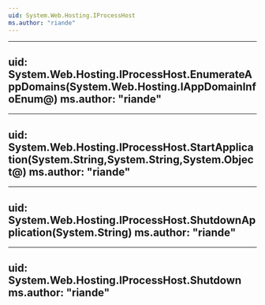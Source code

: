 ```yaml
---
uid: System.Web.Hosting.IProcessHost
ms.author: "riande"
---
```


---
uid: System.Web.Hosting.IProcessHost.EnumerateAppDomains(System.Web.Hosting.IAppDomainInfoEnum@)
ms.author: "riande"
---

---
uid: System.Web.Hosting.IProcessHost.StartApplication(System.String,System.String,System.Object@)
ms.author: "riande"
---

---
uid: System.Web.Hosting.IProcessHost.ShutdownApplication(System.String)
ms.author: "riande"
---

---
uid: System.Web.Hosting.IProcessHost.Shutdown
ms.author: "riande"
---
